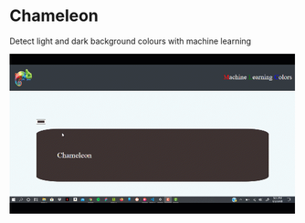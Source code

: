 # Chameleon
Detect light and dark background colours with machine learning 

![Image](https://raw.githubusercontent.com/Skywalker427/Chameleon/master/demo.gif)	


